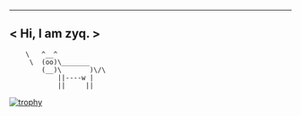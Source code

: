  _______________
< Hi, I am zyq. >
 ---------------
        \   ^__^
         \  (oo)\_______
            (__)\       )\/\
                ||----w |
                ||     ||

[![trophy](https://github-profile-trophy.vercel.app/?username=ryo-ma)](https://github.com/ryo-ma/github-profile-trophy)
